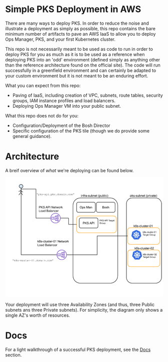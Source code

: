 # Simple PKS Deployment in AWS

There are many ways to deploy PKS. In order to reduce the noise and illustrate a deployment as simply as possible, this
repo contains the bare minimum number of artifacts to pave an AWS IaaS to allow you to deploy Ops Manager, PKS, and your
first Kubernetes cluster.

This repo is not necessarily meant to be used as code to run in order to deploy PKS for you as much as it is to be used 
as a reference when deploying PKS into an 'odd' environment (defined simply as anything other than the reference 
architecture found on the official site). The code will run successfully in a greenfield environment and can certainly 
be adapted to your custom environment but it is not meant to be an enduring effort.

What you can expect from this repo:
* Paving of IaaS, including creation of VPC, subnets, route tables, security groups, IAM instance profiles and load 
balancers.
* Deploying Ops Manager VM into your public subnet.

What this repo does not do for you:
* Configuration/Deployment of the Bosh Director
* Specific configuration of the PKS tile (though we do provide some general guidance).

# Architecture
A breif overview of _what_ we're deploying can be found below.

![Basic AWS Architecture](images/pks-in-aws-simple-diagram.png)

Your deployment will use three Availability Zones (and thus, three Public subnets ans three Private subnets).
For simplicity, the diagram only shows a single AZ's worth of resources.

# Docs
For a light walkthrough of a successful PKS deployment, see the [Docs](docs/README.md) section.
